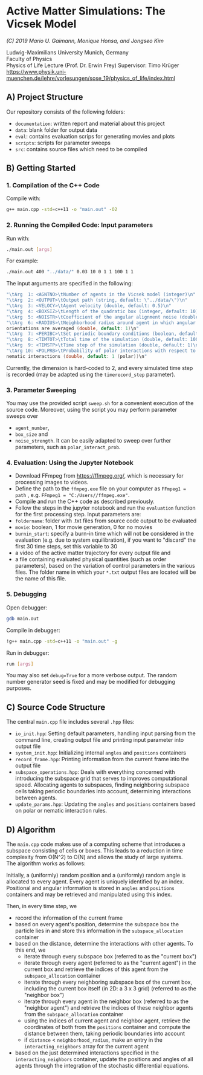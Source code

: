 # Active Matter Simulations: The Vicsek Model
_(C) 2019 Mario U. Gaimann, Monique Honsa, and Jongseo Kim_

Ludwig-Maximilians University Munich, Germany  
Faculty of Physics  
Physics of Life Lecture (Prof. Dr. Erwin Frey)
Supervisor: Timo Krüger 
https://www.physik.uni-muenchen.de/lehre/vorlesungen/sose_19/physics_of_life/index.html  

## A) Project Structure
Our repository consists of the following folders:
- `documentation`: written report and material about this project
- `data`: blank folder for output data
- `eval`: contains evaluation scrips for generating movies and plots
- `scripts`: scripts for parameter sweeps
- `src`: contains source files which need to be compiled  

## B) Getting Started

### 1. Compilation of the C++ Code

Compile with:
```bash
g++ main.cpp -std=c++11 -o "main.out" -O2  
```


### 2. Running the Compiled Code: Input parameters
Run with:
```bash
./main.out [args]
```
For example:
```bash
./main.out 400 "../data/" 0.03 10 0 1 1 100 1 1
```

The input arguments are specified in the following:
```c++
"\tArg  1: <AGNTNO>\tNumber of agents in the Vicsek model (integer)\n"
"\tArg  2: <OUTPUT>\tOutput path (string, default: \"../data/\")\n"
"\tArg  3: <VELOCY>\tAgent velocity (double, default: 0.5)\n"
"\tArg  4: <BOXSIZ>\tLength of the quadratic box (integer, default: 10)\n"
"\tArg  5: <NOISTR>\tCoefficient of the angular alignment noise (double, default: 0.1)\n"
"\tArg  6: <RADIUS>\tNeighborhood radius around agent in which angular
orientations are averaged (double, default: 1)\n"
"\tArg  7: <PERIBC>\tSet periodic boundary conditions (boolean, default: true)\n"
"\tArg  8: <TIMTOT>\tTotal time of the simulation (double, default: 100)\n"
"\tArg  9: <TIMSTP>\tTime step of the simulation (double, default: 1)\n"
"\tArg 10: <POLPRB>\tProbability of polar interactions with respect to
nematic interactions (double, default: 1 (polar))\n"
```

Currently, the dimension is hard-coded to 2, and every simulated time step is recorded
(may be adapted using the `timerecord_step` parameter).  


### 3. Parameter Sweeping

You may use the provided script `sweep.sh` for a convenient execution of the source code. Moreover, using the script you may perform parameter sweeps over
 - `agent_number`,
 - `box_size` and
 - `noise_strength`.
It can be easily adapted to sweep over further parameters, such as `polar_interact_prob`.  


### 4. Evaluation: Using the Jupyter Notebook

- Download FFmpeg from https://ffmpeg.org/, which is necessary for processing images to videos.
- Define the path to the `ffmpeg.exe` file on your computer as `FFmpeg1 = path` , e.g. `FFmpeg1 = "C:/Users//ffmpeg.exe"`.
- Compile and run the C++ code as described previously.
- Follow the steps in the jupyter notebook and run the `evaluation` function for the first processing step. Input parameters are:
 - `foldername`: folder with .txt files from source code output to be evaluated
 - `movie`: boolean, 1 for movie generation, 0 for no movies
 - `burnin_start`: specify a burn-in time which will not be considered in the evaluation (e.g. due to
system equilibration), if you want to "discard" the first 30 time steps, set this variable to 30
 - a video of the active matter trajectory for every output file and
 - a file containing evaluated physical quantities (such as order parameters), based on the variation of control parameters in the various files. The folder name in which your `*.txt` output files are located will be the name of this file.  


### 5. Debugging

Open debugger:
```bash
gdb main.out
```
Compile in debugger:
```bash
!g++ main.cpp -std=c++11 -o "main.out" -g
```
Run in debugger:
```bash
run [args]
```

You may also set `debug=True` for a more verbose output.
The random number generator seed is fixed and may be modified for debugging purposes.  


## C) Source Code Structure

The central `main.cpp` file includes several `.hpp` files:
 * `io_init.hpp`: Setting default parameters, handling input parsing from the command line, creating output file and printing input parameter into output file
 * `system_init.hpp`: Initializing internal `angles` and `positions` containers
 * `record_frame.hpp`: Printing information from the current frame into the output file
 * `subspace_operations.hpp`: Deals with everything concerned with introducing the subspace grid that serves to improves computational speed. Allocating agents to subspaces, finding neighboring subspace cells taking periodic boundaries into account, determining interactions between agents.
 * `update_params.hpp`: Updating the `angles` and `positions` containers based on polar or nematic interaction rules.  



## D) Algorithm

The `main.cpp` code makes use of a computing scheme that introduces a subspace consisting of cells or boxes. This leads to a reduction in time complexity from O(N^2) to O(N) and allows the study of large systems.  
The algorithm works as follows:  

Initially, a (uniformly) random position and a (uniformly) random angle is allocated to every agent. Every agent is uniquely identified by an index. Positional and angular information is stored in `angles` and `positions` containers and may be retrieved and manipulated using this index.  

Then, in every time step, we
 * record the information of the current frame
 * based on every agent's position, determine the subspace box the particle lies in and store this information in the `subspace_allocation` container   
 * based on the distance, determine the interactions with other agents. To this end, we
    * iterate through every subspace box (referred to as the "current box")
    * iterate through every agent (referred to as the "current agent") in the current box and retrieve the indices of this agent from the `subspace_allocation` container
    * iterate through every neighboring subspace box of the current box, including the current box itself (in 2D: a 3 x 3 grid) (referred to as the "neighbor box")
    * iterate through every agent in the neighbor box (referred to as the "neighbor agent") and retrieve the indices of these neighbor agents from the `subspace_allocation` container   
    * using the indices of current agent and neighbor agent, retrieve the coordinates of both from the `positions` container and compute the distance between them, taking periodic boundaries into account
    * if `distance` < `neighborhood_radius`, make an entry in the `interacting_neighbors` array for the current agent
 * based on the just determined interactions specified in the `interacting_neighbors` container, update the positions and angles of all agents through the integration of the stochastic differential equations.  
